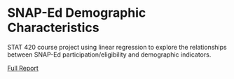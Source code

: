 # SNAP-Ed Demographic Characteristics
STAT 420 course project using linear regression to explore the relationships between SNAP-Ed participation/eligibility and demographic indicators.

[Full Report](https://htmlpreview.github.io/?https://github.com/JStadnik619/SNAP-Ed_Demographic_Characteristics/blob/main/Group-C1-Final-Data-Project-Submission.html)
